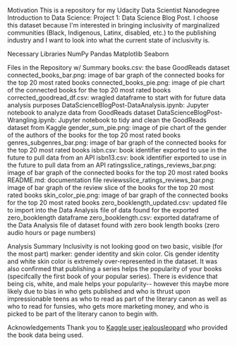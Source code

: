 Motivation
This is a repository for my Udacity Data Scientist Nanodegree Introduction to Data Science: Project 1: Data Science Blog Post.
I choose this dataset because I'm interested in bringing inclusivity of marginalized communities (Black, Indigenous, Latinx, disabled, etc.) to the publishing industry and I want to look into what the current state of inclusivity is.

Necessary Libraries
NumPy
Pandas
Matplotlib
Seaborn

Files in the Repository w/ Summary
books.csv: the base GoodReads dataset
connected_books_bar.png: image of bar graph of the connected books for the top 20 most rated books
connected_books_pie.png: image of pie chart of the connected books for the top 20 most rated books
corrected_goodread_df.csv: wragled dataframe to start with for future data analysis purposes
DataScienceBlogPost-DataAnalysis.ipynb: Jupyter notebook to analyze data from GoodReads dataset
DataScienceBlogPost-Wrangling.ipynb: Jupyter notebook to tidy and clean the GoodReads dataset from Kaggle
gender_sum_pie.png: image of pie chart of the gender of the authors of the books for the top 20 most rated books
genres_subgenres_bar.png: image of bar graph of the connected books for the top 20 most rated books
isbn.csv: book identifier exported to use in the future to pull data from an API
isbn13.csv: book identifier exported to use in the future to pull data from an API
ratingsslice_ratings_reviews_bar.png: image of bar graph of the connected books for the top 20 most rated books
README.md: documentation file
reviewsslice_ratings_reviews_bar.png: image of bar graph of the review slice of the books for the top 20 most rated books
skin_color_pie.png: image of bar graph of the connected books for the top 20 most rated books
zero_booklength_updated.csv: updated file to import into the Data Analysis file of data found for the exported zero_booklength dataframe
zero_booklength.csv: exported dataframe of the Data Analysis file of dataset found with zero book length books (zero audio hours or page numbers)


Analysis Summary
Inclusivity is not looking good on two basic, visible (for the most part) marker: gender identity and skin color. Cis gender identity and white skin color is extremely over-represented in the dataset. It was also confirmed that publishing a series helps the popularity of your books (specifcally the first book of your popular series). There is evidence that being cis, white, and male helps your popularity-- however this maybe more likely due to bias in who gets published and who is thrust upon impressionable teens as who to read as part of the literary canon as well as who to read for funsies, who gets more marketing money, and who is picked to be part of the literary canon to begin with.

Acknowledgements
Thank you to [Kaggle user jealousleopard](https://www.kaggle.com/jealousleopard/goodreadsbooks/notebooks) who provided the book data being used.
